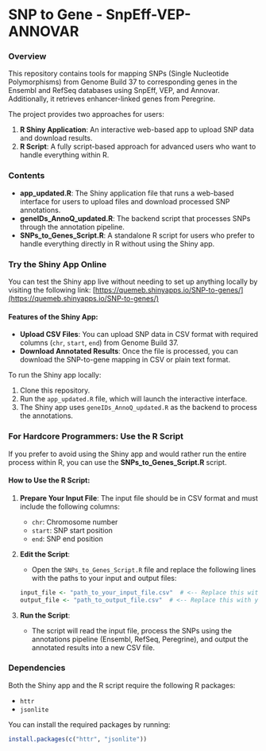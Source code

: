 # SNP to Gene - SnpEff-VEP-ANNOVAR

### Overview
This repository contains tools for mapping SNPs (Single Nucleotide Polymorphisms) from Genome Build 37 to corresponding genes in the Ensembl and RefSeq databases using SnpEff, VEP, and Annovar. Additionally, it retrieves enhancer-linked genes from Peregrine.

The project provides two approaches for users:
1. **R Shiny Application**: An interactive web-based app to upload SNP data and download results.
2. **R Script**: A fully script-based approach for advanced users who want to handle everything within R.

### Contents
- **app_updated.R**: The Shiny application file that runs a web-based interface for users to upload files and download processed SNP annotations.
- **geneIDs_AnnoQ_updated.R**: The backend script that processes SNPs through the annotation pipeline.
- **SNPs_to_Genes_Script.R**: A standalone R script for users who prefer to handle everything directly in R without using the Shiny app.

### Try the Shiny App Online
You can test the Shiny app live without needing to set up anything locally by visiting the following link:
[https://quemeb.shinyapps.io/SNP-to-genes/](https://quemeb.shinyapps.io/SNP-to-genes/)

#### Features of the Shiny App:
- **Upload CSV Files**: You can upload SNP data in CSV format with required columns (`chr`, `start`, `end`) from Genome Build 37.
- **Download Annotated Results**: Once the file is processed, you can download the SNP-to-gene mapping in CSV or plain text format.

To run the Shiny app locally:
1. Clone this repository.
2. Run the `app_updated.R` file, which will launch the interactive interface.
3. The Shiny app uses `geneIDs_AnnoQ_updated.R` as the backend to process the annotations.

### For Hardcore Programmers: Use the R Script
If you prefer to avoid using the Shiny app and would rather run the entire process within R, you can use the **SNPs_to_Genes_Script.R** script.

#### How to Use the R Script:
1. **Prepare Your Input File**: The input file should be in CSV format and must include the following columns:
    - `chr`: Chromosome number
    - `start`: SNP start position
    - `end`: SNP end position

2. **Edit the Script**:
    - Open the `SNPs_to_Genes_Script.R` file and replace the following lines with the paths to your input and output files:
    ```r
    input_file <- "path_to_your_input_file.csv"  # <-- Replace this with your input file path
    output_file <- "path_to_output_file.csv"  # <-- Replace this with your desired output file path
    ```

3. **Run the Script**:
    - The script will read the input file, process the SNPs using the annotations pipeline (Ensembl, RefSeq, Peregrine), and output the annotated results into a new CSV file.

### Dependencies
Both the Shiny app and the R script require the following R packages:
- `httr`
- `jsonlite`

You can install the required packages by running:
```r
install.packages(c("httr", "jsonlite"))
